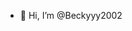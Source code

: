 - 👋 Hi, I’m @Beckyyy2002


<!---
Beckyyy2002/Beckyyy2002 is a ✨ special ✨ repository because its `README.md` (this file) appears on your GitHub profile.
You can click the Preview link to take a look at your changes.
--->
